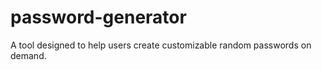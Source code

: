 # password-generator
 A tool designed to help users create customizable random passwords on demand.
